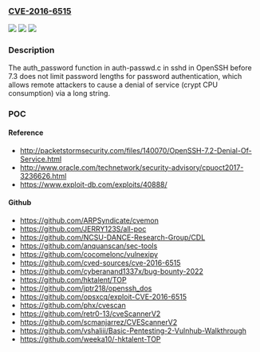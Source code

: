 ### [CVE-2016-6515](https://cve.mitre.org/cgi-bin/cvename.cgi?name=CVE-2016-6515)
![](https://img.shields.io/static/v1?label=Product&message=n%2Fa&color=blue)
![](https://img.shields.io/static/v1?label=Version&message=n%2Fa&color=blue)
![](https://img.shields.io/static/v1?label=Vulnerability&message=n%2Fa&color=brighgreen)

### Description

The auth_password function in auth-passwd.c in sshd in OpenSSH before 7.3 does not limit password lengths for password authentication, which allows remote attackers to cause a denial of service (crypt CPU consumption) via a long string.

### POC

#### Reference
- http://packetstormsecurity.com/files/140070/OpenSSH-7.2-Denial-Of-Service.html
- http://www.oracle.com/technetwork/security-advisory/cpuoct2017-3236626.html
- https://www.exploit-db.com/exploits/40888/

#### Github
- https://github.com/ARPSyndicate/cvemon
- https://github.com/JERRY123S/all-poc
- https://github.com/NCSU-DANCE-Research-Group/CDL
- https://github.com/anquanscan/sec-tools
- https://github.com/cocomelonc/vulnexipy
- https://github.com/cved-sources/cve-2016-6515
- https://github.com/cyberanand1337x/bug-bounty-2022
- https://github.com/hktalent/TOP
- https://github.com/jptr218/openssh_dos
- https://github.com/opsxcq/exploit-CVE-2016-6515
- https://github.com/phx/cvescan
- https://github.com/retr0-13/cveScannerV2
- https://github.com/scmanjarrez/CVEScannerV2
- https://github.com/vshaliii/Basic-Pentesting-2-Vulnhub-Walkthrough
- https://github.com/weeka10/-hktalent-TOP

